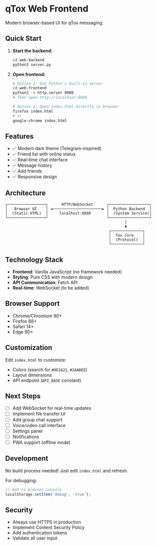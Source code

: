 # qTox Web Frontend

Modern browser-based UI for qTox messaging.

## Quick Start

1. **Start the backend:**
   ```bash
   cd web-backend
   python3 server.py
   ```

2. **Open frontend:**
   ```bash
   # Option 1: Use Python's built-in server
   cd web-frontend
   python3 -m http.server 8000
   # Then open http://localhost:8000

   # Option 2: Open index.html directly in browser
   firefox index.html
   # or
   google-chrome index.html
   ```

## Features

- ✅ Modern dark theme (Telegram-inspired)
- ✅ Friend list with online status
- ✅ Real-time chat interface
- ✅ Message history
- ✅ Add friends
- ✅ Responsive design

## Architecture

```
┌─────────────────┐      HTTP/WebSocket      ┌──────────────────┐
│   Browser UI    │ ◄──────────────────────► │  Python Backend  │
│  (Static HTML)  │     localhost:8080       │  (System Service)│
└─────────────────┘                          └──────────────────┘
                                                     │
                                                     ▼
                                              ┌──────────────┐
                                              │  Tox Core    │
                                              │  (Protocol)  │
                                              └──────────────┘
```

## Technology Stack

- **Frontend**: Vanilla JavaScript (no framework needed)
- **Styling**: Pure CSS with modern design
- **API Communication**: Fetch API
- **Real-time**: WebSocket (to be added)

## Browser Support

- Chrome/Chromium 90+
- Firefox 88+
- Safari 14+
- Edge 90+

## Customization

Edit `index.html` to customize:
- Colors (search for `#0E1621`, `#2AABEE`)
- Layout dimensions
- API endpoint (`API_BASE` constant)

## Next Steps

- [ ] Add WebSocket for real-time updates
- [ ] Implement file transfer UI
- [ ] Add group chat support
- [ ] Voice/video call interface
- [ ] Settings panel
- [ ] Notifications
- [ ] PWA support (offline mode)

## Development

No build process needed! Just edit `index.html` and refresh.

For debugging:
```javascript
// Add to browser console
localStorage.setItem('debug', 'true');
```

## Security

- Always use HTTPS in production
- Implement Content Security Policy
- Add authentication tokens
- Validate all user input
